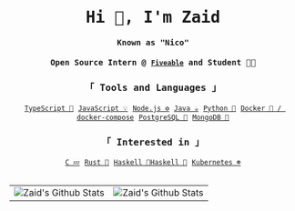 <h1 align="center"><samp>Hi 👋, I'm Zaid</samp></h1> 
<h4 align="center"><samp>Known as "Nico"</samp></h5>
<h4 align="center"><samp>Open Source Intern @ <a href="https://fiveable.me/"><code>Fiveable</code></a> and Student 👨‍🎓</samp></h3>

<div align="center">
	<samp> 
		<h3> 「 Tools and Languages 」</h3>
		<a href="https://www.typescriptlang.org/"><code>TypeScript 🧰</code></a>
		<a href="https://www.javascript.com/"><code>JavaScript 💡</code></a>
		<a href="https://nodejs.org/"><code>Node.js ⚙️</code></a>
		<a href="https://www.oracle.com/java/"><code>Java ☕</code></a>
		<a href="https://www.python.org/"><code>Python 🐍</code></a>
		<a href="https://www.docker.com/"><code>Docker 🐳 / docker-compose</code></a>
		<a href="https://www.mongodb.com/"><code>PostgreSQL 🐘</code></a>
		<a href="https://www.postgresql.org/"><code>MongoDB 🍃</code></a>
	</samp>
	<br>
	<samp> 
		<h3> 「 Interested in 」</h3>
		<a href="https://llvm.org/"><code>C 💤</code></a>
		<a href="https://www.rust-lang.org/"><code>Rust 🦀</code></a>
		<a href="https://www.haskell.org/"><code>Haskell 🧮Haskell 🧮</code></a>
		<a href="https://kubernetes.io/"><code>Kubernetes ☸️</code></a>
	</samp>
</div>
<br>
<table align="center">
		<tr>
			<td><img alt="Zaid's Github Stats" src="https://github-readme-stats.vercel.app/api/top-langs/?username=zaida04&&bg_color=000000&title_color=fff&text_color=fff&langs_count=10&layout=compact&hide=css,html,shell,dockerfile" /></td>
			<td><img alt="Zaid's Github Stats" src="https://github-readme-stats.vercel.app/api?username=zaida04&count_private=true&bg_color=000000&title_color=fff&text_color=fff&hide=stars&include_all_commits=true&show_icons=true" /></td>
		</tr>
</table>
